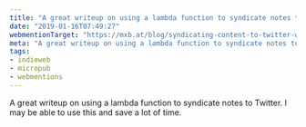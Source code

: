 ```yaml
---
title: "A great writeup on using a lambda function to syndicate notes to Twitter. I may be able to use this "
date: "2019-01-16T07:49:27"
webmentionTarget: "https://mxb.at/blog/syndicating-content-to-twitter-with-netlify-functions/"
meta: "A great writeup on using a lambda function to syndicate notes to Twitter. I may be able to use this "
tags:
- indieweb
- micropub
- webmentions
---
```

A great writeup on using a lambda function to syndicate notes to Twitter.
I may be able to use this and save a lot of time.
